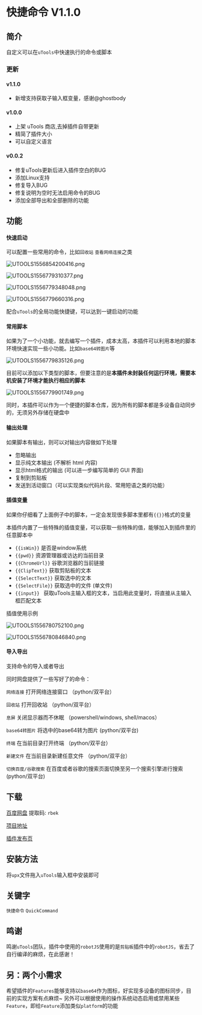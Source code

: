 # 快捷命令 V1.1.0

## 简介

自定义可以在`uTools`中快速执行的命令或脚本

### 更新

#### v1.1.0

- 新增支持获取子输入框变量，感谢@ghostbody

#### v1.0.0

- 上架 uTools 商店,去掉插件自带更新
- 精简了插件大小
- 可以自定义语言

#### v0.0.2

- 修复uTools更新后进入插件空白的BUG
- 添加Linux支持
- 修复导入BUG
- 修复说明为空时无法启用命令的BUG
- 添加全部导出和全部删除的功能

## 功能

#### 快速启动

可以配置一些常用的命令，比如`回收站` `查看网络连接`之类

![UTOOLS1556854200416.png](https://i.loli.net/2019/05/03/5ccbb5bb2c7d5.png)

![UTOOLS1556779310377.png](https://i.loli.net/2019/05/02/5cca91329a525.png)

![UTOOLS1556779348048.png](https://i.loli.net/2019/05/02/5cca9155a2244.png)

![UTOOLS1556779660316.png](https://i.loli.net/2019/05/02/5cca928f51905.png)

配合`uTools`的全局功能快捷键，可以达到一键启动的功能

#### 常用脚本

如果为了一个小功能，就去编写一个插件，成本太高，本插件可以利用本地的脚本环境快速实现一些小功能。比如`base64转图片`等

![UTOOLS1556779835126.png](https://i.loli.net/2019/05/02/5cca933de1883.png)

目前可以添加以下类型的脚本，但要注意的是**本插件未封装任何运行环境，需要本机安装了环境才能执行相应的脚本**

![UTOOLS1556779901749.png](https://i.loli.net/2019/05/02/5cca938100c91.png)

同时，本插件可以作为一个便捷的脚本仓库，因为所有的脚本都是多设备自动同步的，无须另外存储在硬盘中

#### 输出处理

如果脚本有输出，则可以对输出内容做如下处理

- 忽略输出
- 显示纯文本输出 (不解析 html 内容)
- 显示html格式的输出 (可以进一步编写简单的 GUI 界面)
- 复制到剪贴板
- 发送到活动窗口（可以实现类似代码片段、常用短语之类的功能）

#### 插值变量

如果你仔细看了上面例子中的脚本，一定会发现很多脚本里都有`{{}}`格式的变量

本插件内置了一些特殊的插值变量，可以获取一些特殊的值，能够加入到插件里的任意脚本中

- `{{isWin}}` 是否是window系统
- `{{pwd}}` 资源管理器或访达的当前目录
- `{{ChromeUrl}}` 谷歌浏览器的当前链接
- `{{ClipText}}` 获取剪贴板的文本
- `{{SelectText}}` 获取选中的文本
- `{{SelectFile}}` 获取选中的文件 (单文件)
- `{{input}} ` 获取uTools主输入框的文本，当启用此变量时，将直接从主输入框匹配文本

插值使用示例

![UTOOLS1556780752100.png](https://i.loli.net/2019/05/02/5cca96d32ea14.png)

![UTOOLS1556780846840.png](https://i.loli.net/2019/05/02/5cca973294933.png)

#### 导入导出

支持命令的导入或者导出

同时网盘提供了一些写好了的命令：

`网络连接` 打开网络连接窗口 （python/双平台）

`回收站` 打开回收站 （python/双平台）

`息屏` 关闭显示器而不休眠 （powershell/windows, shell/macos）

`base64转图片` 将选中的base64转为图片 (python/双平台)

`终端` 在当前目录打开终端 （python/双平台）

`新建文件` 在当前目录新建任意文件 （python/双平台）

`切换百度/谷歌搜索` 在百度或者谷歌的搜索页面切换至另一个搜索引擎进行搜索 (python/双平台)

## 下载

[百度网盘](https://pan.baidu.com/s/1kEEQcQ1p3Rjli2sTtmCcTg) 提取码: `rbek`

[项目地址](https://github.com/fofolee/uTools-QuickerCommand)

[插件发布页](https://yuanliao.info/d/424)

## 安装方法

将`upx`文件拖入`uTools`输入框中安装即可

## 关键字

`快捷命令` `QuickCommand`

## 鸣谢

鸣谢`uTools`团队，插件中使用的`robotJS`使用的是`剪贴板`插件中的`robotJS`，省去了自行编译的麻烦，在此感谢！

## 另：两个小需求

希望插件的`Features`能够支持以`base64`作为图标，好实现多设备的图标同步，目前的实现方案有点麻烦~
另外可以根据使用的操作系统动态启用或禁用某些`Feature`，即给`Feature`添加类似`platform`的功能
